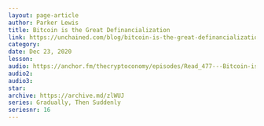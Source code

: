 ```yaml
---
layout: page-article
author: Parker Lewis
title: Bitcoin is the Great Definancialization
link: https://unchained.com/blog/bitcoin-is-the-great-definancialization/
category: 
date: Dec 23, 2020
lesson: 
audio: https://anchor.fm/thecryptoconomy/episodes/Read_477---Bitcoin-is-the-Great-Definancialization-Parker-Lewis-eo62fl
audio2: 
audio3: 
star: 
archive: https://archive.md/zlWUJ
series: Gradually, Then Suddenly
seriesnr: 16
---
```


